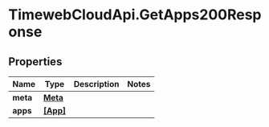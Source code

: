 # TimewebCloudApi.GetApps200Response

## Properties

Name | Type | Description | Notes
------------ | ------------- | ------------- | -------------
**meta** | [**Meta**](Meta.md) |  | 
**apps** | [**[App]**](App.md) |  | 


